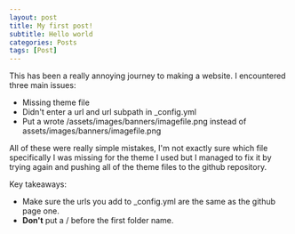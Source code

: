 ```yaml
---
layout: post
title: My first post!
subtitle: Hello world
categories: Posts
tags: [Post]
---
```

This has been a really annoying journey to making a website. 
I encountered three main issues:
- Missing theme file
- Didn't enter a url and url subpath in \_config.yml
- Put a wrote /assets/images/banners/imagefile.png instead of assets/images/banners/imagefile.png

All of these were really simple mistakes, I'm not exactly sure which file specifically I was missing for the theme I used but I managed to fix it by trying again and pushing all of the theme files to the github repository.

Key takeaways:
- Make sure the urls you add to \_config.yml are the same as the github page one.
- **Don't** put a / before the first folder name.
